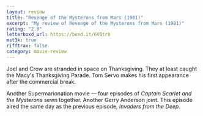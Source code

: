 ```yaml
---
layout: review
title: "Revenge of the Mysterons from Mars (1981)"
excerpt: "My review of Revenge of the Mysterons from Mars (1981)"
rating: "2.0"
letterboxd_url: https://boxd.it/6VOtrh
mst3k: true
rifftrax: false
category: movie-review
---
```


Joel and Crow are stranded in space on Thanksgiving. They at least caught the Macy's Thanksgiving Parade. Tom Servo makes his first appearance after the commercial break.

Another Supermarionation movie — four episodes of <i>Captain Scarlet and the Mysterons</i> sewn together. Another Gerry Anderson joint. This episode aired the same day as the previous episode, <i>Invaders from the Deep</i>.
